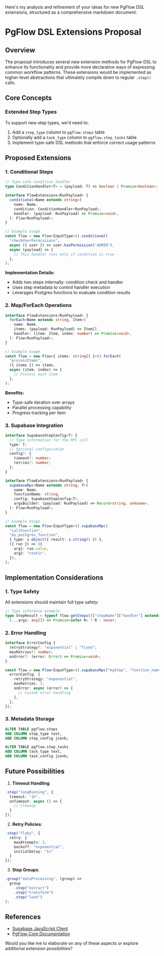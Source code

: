 Here's my analysis and refinement of your ideas for new PgFlow DSL extensions, structured as a comprehensive markdown document:

# PgFlow DSL Extensions Proposal

## Overview

The proposal introduces several new extension methods for PgFlow DSL to enhance its functionality and provide more declarative ways of expressing common workflow patterns. These extensions would be implemented as higher-level abstractions that ultimately compile down to regular `.step()` calls.

## Core Concepts

### Extended Step Types

To support new step types, we'd need to:

1. Add a `step_type` column to `pgflow.steps` table
2. Optionally add a `task_type` column to `pgflow.step_tasks` table
3. Implement type-safe DSL methods that enforce correct usage patterns

## Proposed Extensions

### 1. Conditional Steps

```typescript
// Type-safe condition handler
type ConditionHandler<T> = (payload: T) => boolean | Promise<boolean>;

interface FlowExtensions<RunPayload> {
  conditional<Name extends string>(
    name: Name,
    condition: ConditionHandler<RunPayload>,
    handler: (payload: RunPayload) => Promise<void>,
  ): Flow<RunPayload>;
}

// Example Usage
const flow = new Flow<InputType>().conditional(
  "checkUserPermissions",
  async ({ user }) => user.hasPermission("ADMIN"),
  async (payload) => {
    // This handler runs only if condition is true
  },
);
```

**Implementation Details:**

- Adds two steps internally: condition check and handler
- Uses step metadata to control handler execution
- Leverages Postgres functions to evaluate condition results

### 2. Map/ForEach Operations

```typescript
interface FlowExtensions<RunPayload> {
  forEach<Name extends string, Item>(
    name: Name,
    items: (payload: RunPayload) => Item[],
    handler: (item: Item, index: number) => Promise<void>,
  ): Flow<RunPayload>;
}

// Example Usage
const flow = new Flow<{ items: string[] }>().forEach(
  "processItems",
  ({ items }) => items,
  async (item, index) => {
    // Process each item
  },
);
```

**Benefits:**

- Type-safe iteration over arrays
- Parallel processing capability
- Progress tracking per item

### 3. Supabase Integration

```typescript
interface SupabaseStepConfig<T> {
  // Type information for the RPC call
  type: T;
  // Optional configuration
  config?: {
    timeout?: number;
    retries?: number;
  };
}

interface FlowExtensions<RunPayload> {
  supabaseRpc<Name extends string, T>(
    name: Name,
    functionName: string,
    config: SupabaseStepConfig<T>,
    argsBuilder: (payload: RunPayload) => Record<string, unknown>,
  ): Flow<RunPayload>;
}

// Example Usage
const flow = new Flow<InputType>().supabaseRpc(
  "callFunction",
  "my_postgres_function",
  { type: z.object({ result: z.string() }) },
  ({ run }) => ({
    arg1: run.value,
    arg2: "static",
  }),
);
```

## Implementation Considerations

### 1. Type Safety

All extensions should maintain full type safety:

```typescript
// Type inference example
type StepResult = typeof flow.getSteps()["stepName"]["handler"] extends
  (...args: any[]) => Promise<infer R> ? R : never;
```

### 2. Error Handling

```typescript
interface ErrorConfig {
  retryStrategy?: "exponential" | "fixed";
  maxRetries?: number;
  onError?: (error: Error) => Promise<void>;
}

const flow = new Flow<InputType>().supabaseRpc("myStep", "function_name", {
  errorConfig: {
    retryStrategy: "exponential",
    maxRetries: 3,
    onError: async (error) => {
      // Custom error handling
    },
  },
});
```

### 3. Metadata Storage

```sql
ALTER TABLE pgflow.steps
ADD COLUMN step_type text,
ADD COLUMN step_config jsonb;

ALTER TABLE pgflow.step_tasks
ADD COLUMN task_type text,
ADD COLUMN task_config jsonb;
```

## Future Possibilities

1. **Timeout Handling**:

```typescript
.step("longRunning", {
  timeout: "1h",
  onTimeout: async () => {
    // Cleanup
  }
});
```

2. **Retry Policies**:

```typescript
.step("flaky", {
  retry: {
    maxAttempts: 3,
    backoff: "exponential",
    initialDelay: "1s"
  }
});
```

3. **Step Groups**:

```typescript
.group("dataProcessing", (group) =>
  group
    .step("extract")
    .step("transform")
    .step("load")
);
```

## References

- [Supabase JavaScript Client](https://supabase.com/docs/reference/javascript)
- [PgFlow Core Documentation](https://github.com/your-repo/pgflow)

Would you like me to elaborate on any of these aspects or explore additional extension possibilities?
